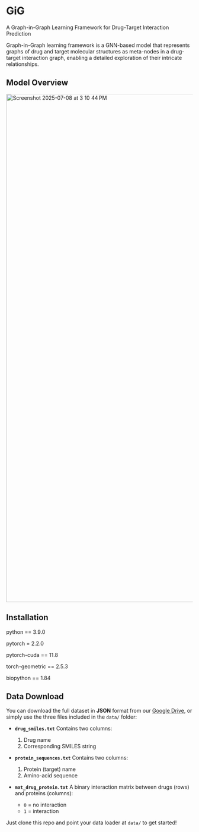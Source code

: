 # GiG
A Graph-in-Graph Learning Framework for Drug-Target Interaction Prediction

Graph-in-Graph learning framework is a GNN-based model that represents graphs of drug and target molecular structures as meta-nodes in a drug-target interaction graph, enabling a detailed exploration of their intricate relationships.

## Model Overview
<img width="1370" alt="Screenshot 2025-07-08 at 3 10 44 PM" src="https://github.com/user-attachments/assets/b81dc2ad-ce9c-4f8f-bbb7-c602145ca92f" />

## Installation
python == 3.9.0

pytorch = 2.2.0

pytorch-cuda == 11.8

torch-geometric == 2.5.3

biopython == 1.84

## Data Download
You can download the full dataset in **JSON** format from our [Google Drive](https://drive.google.com/file/d/1DHN98GNzy_8OQ9_Z1r62m9BSo6HkVETr/view?usp=sharing), or simply use the three files included in the `data/` folder:

* **`drug_smiles.txt`**
  Contains two columns:

  1. Drug name
  2. Corresponding SMILES string

* **`protein_sequences.txt`**
  Contains two columns:

  1. Protein (target) name
  2. Amino-acid sequence

* **`mat_drug_protein.txt`**
  A binary interaction matrix between drugs (rows) and proteins (columns):

  * `0` = no interaction
  * `1` = interaction

Just clone this repo and point your data loader at `data/` to get started!


